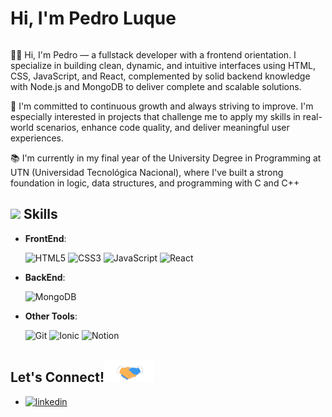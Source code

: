 <h1 style="display: inline-block">Hi, I'm Pedro Luque</h1>

👨‍💻 Hi, I'm Pedro — a fullstack developer with a frontend orientation. I specialize in building clean, dynamic, and intuitive interfaces using HTML, CSS, JavaScript, and React, complemented by solid backend knowledge with Node.js and MongoDB to deliver complete and scalable solutions.

🚀 I'm committed to continuous growth and always striving to improve. I'm especially interested in projects that challenge me to apply my skills in real-world scenarios, enhance code quality, and deliver meaningful user experiences. 

📚 I'm currently in my final year of the University Degree in Programming at UTN (Universidad Tecnológica Nacional), where I've built a strong foundation in logic, data structures, and programming with C and C++

## <img src="https://media2.giphy.com/media/QssGEmpkyEOhBCb7e1/giphy.gif?cid=ecf05e47a0n3gi1bfqntqmob8g9aid1oyj2wr3ds3mg700bl&rid=giphy.gif" width ="25"><b> Skills</b>

- **FrontEnd**:

    ![HTML5](https://img.shields.io/badge/HTML5%20-%23E34F26.svg?style=for-the-badge&logo=html5&logoColor=white)
    ![CSS3](https://img.shields.io/badge/CSS%20-%231572B6.svg?style=for-the-badge&logo=css3&logoColor=white)
    ![JavaScript](https://img.shields.io/badge/JavaScript%20-%23F7DF1E.svg?style=for-the-badge&logo=javascript&logoColor=black)
  	![React](https://img.shields.io/badge/react-%2320232a.svg?style=for-the-badge&logo=react&logoColor=%2361DAFB)
  
- **BackEnd**:

    ![MongoDB](https://img.shields.io/badge/MongoDB-%234ea94b.svg?style=for-the-badge&logo=mongodb&logoColor=white)

- **Other Tools**:

    ![Git](https://img.shields.io/badge/git-%23F05033.svg?style=for-the-badge&logo=git&logoColor=white)
    ![Ionic](https://img.shields.io/badge/Ionic-%233880FF.svg?style=for-the-badge&logo=Ionic&logoColor=white)
    ![Notion](https://img.shields.io/badge/Notion-%23000000.svg?style=for-the-badge&logo=notion&logoColor=white)

## <b> Let's Connect!</b><img src="https://github.com/0xAbdulKhalid/0xAbdulKhalid/raw/main/assets/mdImages/handshake.gif" width ="80">

<ul>

<li>
<a href="https://www.linkedin.com/in/pedro-luque-castano-4a19a72a6">
<img src="https://img.shields.io/badge/linkedin:  Pedro Luque Castaño-%2300acee.svg?color=405DE6&style=for-the-badge&logo=linkedin&logoColor=white" alt=linkedin style="margin-bottom: 5px;"/>
</a>
</li>

